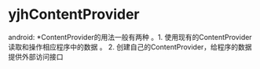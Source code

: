# yjhContentProvider
android: *ContentProvider的用法一般有两种 。1. 使用现有的ContentProvider读取和操作相应程序中的数据 。 2. 创建自己的ContentProvider，给程序的数据提供外部访问接口
